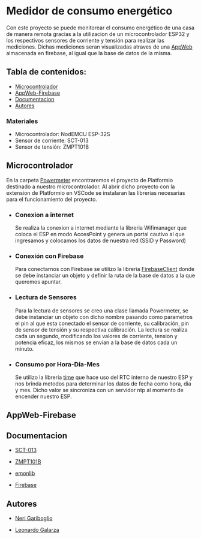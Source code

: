 
# Medidor de consumo energético

Con este proyecto se puede monitorear el consumo energético de una casa de manera remota gracias a la utilizacion de un microcontrolador ESP32 y los respectivos sensores de corriente y tensión para realizar las mediciones. Dichas mediciones seran visualizadas atraves de una [AppWeb](https://powermeteresp32.web.app/) almacenada en firebase, al igual que la base de datos de la misma.


## Tabla de contenidos:
- [Microcontrolador](#microcontrolador)
- [AppWeb-Firebase](#appweb-firebase)
- [Documentacion](#documentacion)
- [Autores](#autores)
### Materiales
- Microcontrolador: NodEMCU ESP-32S
- Sensor de corriente: SCT-013
- Sensor de tensión: ZMPT101B

## Microcontrolador
En la carpeta [Powermeter](https://github.com/NeriGariboglio/Powermeter.V2/tree/main/Powermeter) encontraremos el proyecto de Platformio destinado a nuestro microcontrolador. Al abrir dicho proyecto con la extension de Platformio en VSCode se instalaran las librerias necesarias para el funcionamiento del proyecto.
- ### Conexion a internet
    Se realiza la conexion a internet mediante la libreria Wifimanager que coloca el ESP en modo AccesPoint y genera un portal cautivo al que ingresamos y colocamos los datos de nuestra red (SSID y Password) 
- ### Conexión con Firebase
    Para conectarnos con Firebase se utilizo la libreria [FirebaseClient](https://github.com/mobizt/Firebase-ESP-Client?utm_source=platformio&utm_medium=piohome) donde se debe instanciar un objeto y definir la ruta de la base de datos a la que queremos apuntar.
- ### Lectura de Sensores
    Para la lectura de sensores se creo una clase llamada Powermeter, se debe instanciar un objeto con dicho nombre pasando como parametros el pin al que esta conectado el sensor de corriente, su calibración, pin de sensor de tensión y su respectiva calibración.
    La lectura se realiza cada un segundo, modificando los valores de corriente, tension y potencia eficaz, los mismos se envian a la base de datos cada un minuto.

- ### Consumo por Hora-Día-Mes
    Se utilizo la libreria [time](https://www.arduinolibraries.info/libraries/esp32-time) que hace uso del RTC interno de nuestro ESP y nos brinda metodos para determinar los datos de fecha como hora, dia y mes. Dicho valor se sincroniza con un servidor ntp al momento de encender nuestro ESP.
## AppWeb-Firebase 

## Documentacion

- [SCT-013](https://bc-robotics.com/datasheets/yhdc.pdf)

- [ZMPT101B](https://5nrorwxhmqqijik.leadongcdn.com/ZMPT101B+specification-aidijBqoKomRilSqqokpjkp.pdf)

- [emonlib](https://github.com/openenergymonitor/EmonLib)

- [Firebase](https://firebase.google.com/docs/cli?hl=es#sign-in-test-cli)
## Autores

- [Neri Gariboglio](https://github.com/NeriGariboglio)

- [Leonardo Galarza](https://github.com/LeonardoGalarza)